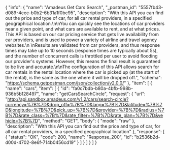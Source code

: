 {
  "info": {
    "name": "Amadeus Get Cars Search",
    "_postman_id": "5557fb43-d089-4cec-b0b2-6b31a1f0bc95",
    "description": "With this API you can find out the price and type of car, for all car rental providers, in a specified geographical location.\n\nYou can quickly see the locations of car providers near a given point, and what cars are available to rent, and at what prices. This API is based on our car pricing service that gets live availability from car providers, and is used to power a variety of airline and travel agency websites.\n           \nResults are validated from car providers, and thus response times may take up to 10 seconds (response times are typically about 5s), and the number of concurrent calls is throttled per user to avoid flooding our provider's systems. However, this means the final result is guaranteed to be live and accurate.\n\nThe configuration of this API allows search for car rentals in the rental location where the car is picked up (at the start of the rental), is the same as the one where it will be dropped off.",
    "schema": "https://schema.getpostman.com/json/collection/v2.0.0/"
  },
  "item": [
    {
      "name": "cars",
      "item": [
        {
          "id": "fa0c7bdb-b80a-4bfb-998b-936b5b128497",
          "name": "getCarsSearchCircle",
          "request": {
            "url": "http://api.sandbox.amadeus.com/v1.2/cars/search-circle?currency=%7B%7D&drop_off=%7B%7D&lang=%7B%7D&latitude=%7B%7D&longitude=%7B%7D&pick_up=%7B%7D&provider=%7B%7D&radius=%7B%7D&rate_class=%7B%7D&rate_filter=%7B%7D&rate_plan=%7B%7D&vehicle=%7B%7D",
            "method": "GET",
            "body": {
              "mode": "raw"
            },
            "description": "With this API you can find out the price and type of car, for all car rental providers, in a specified geographical location"
          },
          "response": [
            {
              "status": "OK",
              "code": 200,
              "name": "Response_200",
              "id": "b2536b2d-d00d-4702-8e6f-714b0456cd19"
            }
          ]
        }
      ]
    }
  ]
}